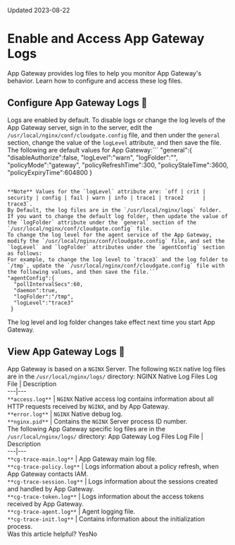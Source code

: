Updated 2023-08-22
# Enable and Access App Gateway Logs
App Gateway provides log files to help you monitor App Gateway's behavior. Learn how to configure and access these log files.
## Configure App Gateway Logs 🔗 
Logs are enabled by default. To disable logs or change the log levels of the App Gateway server, sign in to the server, edit the `/usr/local/nginx/conf/cloudgate.config` file, and then under the `general` section, change the value of the `logLevel` attribute, and then save the file.
The following are default values for App Gateway:```
"general":{
   "disableAuthorize":false,
   "logLevel":"warn",
   "logFolder":"",
   "policyMode":"gateway",
   "policyRefreshTime":300,
   "policyStaleTime":3600,
   "policyExpiryTime":604800
  }
```

**Note** Values for the `logLevel` attribute are: `off | crit | security | config | fail | warn | info | trace1 | trace2      | trace3`.
By Default, the log files are in the `/usr/local/nginx/logs` folder. If you want to change the default log folder, then update the value of the `logFolder` attribute under the `general` section of the `/usr/local/nginx/conf/cloudgate.config` file.
To change the log level for the agent service of the App Gateway, modify the `/usr/local/nginx/conf/cloudgate.config` file, and set the `logLevel` and `logFolder` attributes under the `agentConfig` section as follows:
For example, to change the log level to `trace3` and the log folder to `/tmp`, update the `/usr/local/nginx/conf/cloudgate.config` file with the following values, and then save the file.```
"agentConfig":{
  "pollIntervalSecs":60,
  "daemon":true,
  "logFolder":"/tmp",
  "logLevel":"trace3"
 }
```

The log level and log folder changes take effect next time you start App Gateway.
## View App Gateway Logs 🔗 
App Gateway is based on a `NGINX` Server. The following `NGIX` native log files are in the `/usr/local/nginx/logs/` directory:
NGINX Native Log Files Log File | Description  
---|---  
` **access.log** ` | `NGINX` Native access log contains information about all HTTP requests received by `NGINX`, and by App Gateway.  
` **error.log** ` | `NGINX` Native debug log.  
` **nginx.pid** ` | Contains the `NGINX` Server process ID number.  
The following App Gateway specific log files are in the `/usr/local/nginx/logs/` directory:
App Gateway Log Files Log File | Description  
---|---  
` **cg-trace-main.log** ` | App Gateway main log file.  
` **cg-trace-policy.log** ` | Logs information about a policy refresh, when App Gateway contacts IAM.  
` **cg-trace-session.log** ` | Logs information about the sessions created and handled by App Gateway.  
` **cg-trace-token.log** ` | Logs information about the access tokens received by App Gateway.  
` **cg-trace-agent.log** ` | Agent logging file.  
` **cg-trace-init.log** ` | Contains information about the initialization process.  
Was this article helpful?
YesNo

